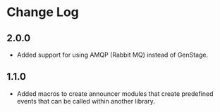 # Change Log #

## 2.0.0 ##

* Added support for using AMQP (Rabbit MQ) instead of GenStage.

## 1.1.0 ##

* Added macros to create announcer modules that create predefined events that can be called within another library.